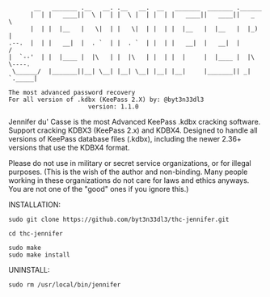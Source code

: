 ```
       __   _______ .__   __. .__   __.  __   _______  _______ .______      
      |  | |   ____||  \ |  | |  \ |  | |  | |   ____||   ____||   _  \     
      |  | |  |__   |   \|  | |   \|  | |  | |  |__   |  |__   |  |_)  |    
.--.  |  | |   __|  |  . `  | |  . `  | |  | |   __|  |   __|  |      /     
|  `--'  | |  |____ |  |\   | |  |\   | |  | |  |     |  |____ |  |\  \----.
 \______/  |_______||__| \__| |__| \__| |__| |__|     |_______|| _| `._____|
                                                                            
The most advanced password recovery 
For all version of .kdbx (KeePass 2.X) by: @byt3n33dl3
				      version: 1.1.0

```

Jennifer du' Casse is the most Advanced KeePass .kdbx cracking software. Support cracking KDBX3 (KeePass 2.x) and KDBX4. Designed to handle all versions of KeePass database files (.kdbx), including the newer 2.36+ versions that use the KDBX4 format.

Please do not use in military or secret service organizations, or for illegal purposes. (This is the wish of the author and non-binding. Many people working in these organizations do not care for laws and ethics anyways. You are not one of the "good" ones if you ignore this.)

INSTALLATION:

``` 
sudo git clone https://github.com/byt3n33dl3/thc-jennifer.git
``` 
``` 
cd thc-jennifer 
``` 
``` 
sudo make       
sudo make install
```

UNINSTALL:

```
sudo rm /usr/local/bin/jennifer
```